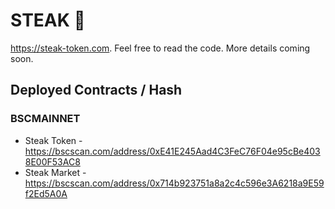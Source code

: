 # STEAK 🥩

https://steak-token.com. Feel free to read the code. More details coming soon.

## Deployed Contracts / Hash

### BSCMAINNET

- Steak Token - https://bscscan.com/address/0xE41E245Aad4C3FeC76F04e95cBe4038E00F53AC8
- Steak Market - https://bscscan.com/address/0x714b923751a8a2c4c596e3A6218a9E59f2Ed5A0A